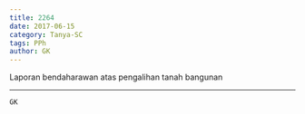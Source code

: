 ```yaml
---
title: 2264
date: 2017-06-15
category: Tanya-SC
tags: PPh
author: GK
---
```


Laporan bendaharawan atas pengalihan tanah bangunan

---



`GK`
